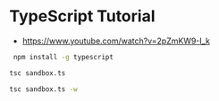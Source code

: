 # TypeScript Tutorial

* <https://www.youtube.com/watch?v=2pZmKW9-I_k>

```bash
 npm install -g typescript
 ```

```bash
tsc sandbox.ts
```

```bash
tsc sandbox.ts -w
```
